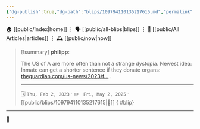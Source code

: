 ```yaml
---
{"dg-publish":true,"dg-path":"blips/109794110135217615.md","permalink":"/blips/109794110135217615/","title":"philipp on mastodon @ 2023-02-02"}
---
```



<div class="transclusion internal-embed is-loaded"><div class="markdown-embed">




🏠 [[public/Index\|home]]  ⋮ 🗣️ [[public/all-blips\|blips]] ⋮  📝 [[public/All Articles\|articles]]  ⋮ 🕰️ [[public/now\|now]]


</div></div>


> [!summary] **philipp**:
>
> The US of A are more often than not a strange dystopia. Newest idea: Inmate can get a shorter sentence if they donate organs: [theguardian.com/us-news/2023/f…](https://www.theguardian.com/us-news/2023/feb/01/massachusetts-prisoners-organ-donations) .
> - - -
>
> 🗓️ <code>Thu, Feb 2, 2023</code>  · ✏️ <code> Fri, May 2, 2025</code>  · [[public/blips/109794110135217615\|🔗]]
{ #blip}


- - -

 👾
